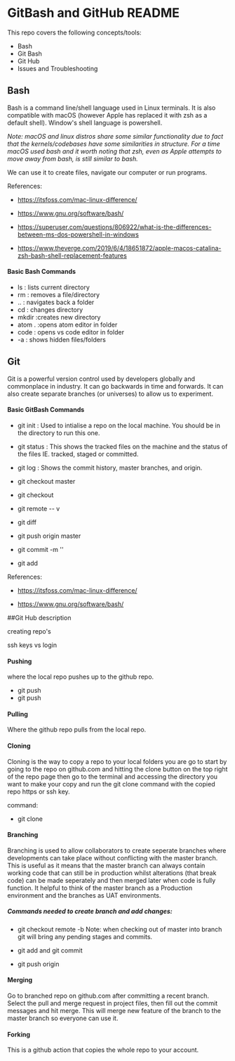 # GitBash and GitHub README

This repo covers the following concepts/tools:
- Bash
- Git Bash
- Git Hub
- Issues and Troubleshooting

## Bash
Bash is a command line/shell language used in Linux terminals. It is also compatible with macOS (however Apple has replaced it with zsh as a default shell). Window's shell language is powershell.

_Note: macOS and linux distros share some similar functionality due to fact that the kernels/codebases have some similarities in structure. For a time macOS used bash and it worth noting that zsh, even as Apple attempts to move away from bash, is still similar to bash._
 
We can use it to create files, navigate our computer or run programs.

References:
- https://itsfoss.com/mac-linux-difference/

- https://www.gnu.org/software/bash/

- https://superuser.com/questions/806922/what-is-the-differences-between-ms-dos-powershell-in-windows

- https://www.theverge.com/2019/6/4/18651872/apple-macos-catalina-zsh-bash-shell-replacement-features

#### Basic Bash Commands
- ls : lists current directory
- rm : removes a file/directory
- .. : navigates back a folder
- cd : changes directory
- mkdir :creates new directory
- atom . :opens atom editor in folder
- code : opens vs code editor in folder
- -a : shows hidden files/folders


## Git
Git is a powerful version control used by developers globally and commonplace in industry.
It can go backwards in time and forwards.
It can also create separate branches (or universes) to allow us to experiment.

#### Basic GitBash Commands
- git init : Used to intialise a repo on the local machine. You should be in the directory to run this one.

- git status : This shows the tracked files on the machine and the status of the files IE. tracked, staged or committed.
 
- git log : Shows the commit history, master branches, and origin.

- git checkout master
- git checkout <commit hash>
- git remote -- v
- git diff
- git push origin master

- git commit -m '<Meaningful message>'

- git add <file>


References:
- https://itsfoss.com/mac-linux-difference/

- https://www.gnu.org/software/bash/

##Git Hub
description

creating repo's

ssh keys vs login

#### Pushing
where the local repo pushes up to the github repo.

- git push 
- git push <location>

#### Pulling
Where the github repo pulls from the local repo.

#### Cloning
Cloning is the way to copy a repo to your local folders you are go to start by going to the repo on github.com and hitting the clone button on the top right of the repo page then go to the terminal and accessing the directory you want to make your copy and run the git clone command with the copied repo https or ssh key.

command:
- git clone <repo>

#### Branching
Branching is used to allow collaborators to create seperate branches where developments can take place without conflicting with the master branch. This is useful as it means that the master branch can always contain working code that can still be in production whilst alterations (that break code) can be made seperately and then merged later when code is fully function. It helpful to think of the master branch as a Production environment and the branches as UAT environments.

##### Commands needed to create branch and add changes:

- git checkout remote -b <name of branch>
Note: when checking out of master into branch git will bring any pending stages and commits.

- git add and git commit
- git push origin <branch name>

#### Merging
Go to branched repo on github.com after committing a recent branch. Select the pull and merge request in project files, then fill out the commit messages and hit merge. This will merge new feature of the branch to the master branch so everyone can use it.

#### Forking
This is a github action that copies the whole repo to your account.

